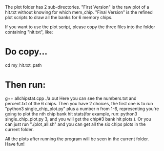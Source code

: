 The plot folder has 2 sub-directories. "First Version" is the raw plot of a hit.txt without knowing for which mem_chip. "Final Version" is the refined plot scripts to draw all the banks for 6 memory chips.

If you want to use the plot script, please copy the three files into the folder containing "hit.txt", like:
# Do copy...
cd my_hit.txt_path
# Then run:
g++ allchipstat.cpp
./a.out
Here you can see the numbers.txt and percent.txt of the 6 chips. Then you have 2 choices, the first one is to run "python3 single_chip_plot.py" plus a number n from 1-6, representing you're going to plot the nth chip bank hit stats(for example, run: python3 single_chip_plot.py 3, and you will get the chip#3 bank hit plots.). Or you can just run "./plot_all.sh" and you can get all the six chips plots in the current folder.

All the plots after running the program will be seen in the current folder. Have fun!
